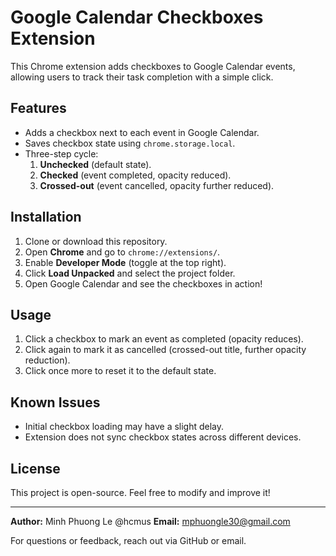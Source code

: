# Google Calendar Checkboxes Extension

This Chrome extension adds checkboxes to Google Calendar events, allowing users to track their task completion with a simple click.

## Features
- Adds a checkbox next to each event in Google Calendar.
- Saves checkbox state using `chrome.storage.local`.
- Three-step cycle: 
  1. **Unchecked** (default state).
  2. **Checked** (event completed, opacity reduced).
  3. **Crossed-out** (event cancelled, opacity further reduced).

## Installation
1. Clone or download this repository.
2. Open **Chrome** and go to `chrome://extensions/`.
3. Enable **Developer Mode** (toggle at the top right).
4. Click **Load Unpacked** and select the project folder.
5. Open Google Calendar and see the checkboxes in action!

## Usage
1. Click a checkbox to mark an event as completed (opacity reduces).
2. Click again to mark it as cancelled (crossed-out title, further opacity reduction).
3. Click once more to reset it to the default state.

## Known Issues
- Initial checkbox loading may have a slight delay.
- Extension does not sync checkbox states across different devices.

## License
This project is open-source. Feel free to modify and improve it!

---

**Author:** Minh Phuong Le @hcmus
**Email:** mphuongle30@gmail.com

For questions or feedback, reach out via GitHub or email.